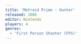 ```yaml
---
title: 'Metroid Prime : Hunter'
released: 2006
editor: Nintendo
players: 4
genres:
  - 'First Person Shooter (FPS)'
---
```

